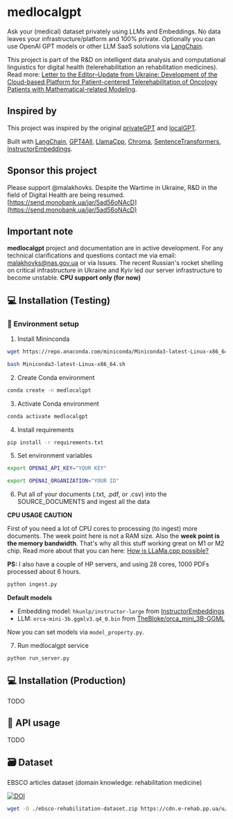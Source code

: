 # medlocalgpt

Ask your (medical) dataset privately using LLMs and Embeddings. No data leaves your infrastructure/platform and 100% private.
Optionally you can use OpenAI GPT models or other LLM SaaS solutions via [LangChain](https://github.com/hwchase17/langchain).

This project is part of the R&D on intelligent data analysis and computational linguistics for digital health (telerehabilitation an rehabilitation medicines). Read more: [Letter to the Editor–Update from Ukraine: Development of the Cloud-based Platform for Patient-centered Telerehabilitation of Oncology Patients with Mathematical-related Modeling](https://doi.org/10.5195/ijt.2023.6562).

## Inspired by

This project was inspired by the original [privateGPT](https://github.com/imartinez/privateGPT) and [localGPT](https://github.com/PromtEngineer/localGPT).

Built with [LangChain](https://github.com/hwchase17/langchain), [GPT4All](https://github.com/nomic-ai/gpt4all), [LlamaCpp](https://github.com/ggerganov/llama.cpp), [Chroma](https://www.trychroma.com/), [SentenceTransformers](https://www.sbert.net/), [InstructorEmbeddings](https://instructor-embedding.github.io/).

## Sponsor this project

Please support @malakhovks. Despite the Wartime in Ukraine, R&D in the field of Digital Health are being resumed.
[https://send.monobank.ua/jar/5ad56oNAcD](https://send.monobank.ua/jar/5ad56oNAcD)

## Important note

**medlocalgpt** project and documentation are in active development. For any technical clarifications and questions contact me via email: [malakhovks@nas.gov.ua](mailto:malakhovks@nas.gov.ua) or via Issues. The recent Russian's rocket shelling on critical infrastructure in Ukraine and Kyiv led our server infrastructure to become unstable.
**CPU support only (for now)**

## 💻 Installation (Testing)

### 🐍 Environment setup

1. Install Mininconda

```bash
wget https://repo.anaconda.com/miniconda/Miniconda3-latest-Linux-x86_64.sh
```

```bash
bash Miniconda3-latest-Linux-x86_64.sh
```

2. Create Conda environment

```bash
conda create -n medlocalgpt
```

3. Activate Conda environment

```bash
conda activate medlocalgpt
```

4. Install requirements

```bash
pip install -r requirements.txt
```

5. Set environment variables

```bash
export OPENAI_API_KEY="YOUR KEY"
```

```bash
export OPENAI_ORGANIZATION="YOUR ID"
```

6. Put all of your documents (.txt, .pdf, or .csv) into the SOURCE_DOCUMENTS and ingest all the data

**CPU USAGE CAUTION**

First of you need a lot of CPU cores to processing (to ingest) more documents. The week point here is not a RAM size.
Also the **week point is the memory bandwidth**. That's why all this stuff working great on M1 or M2 chip.
Read more about that you can here: [How is LLaMa.cpp possible?](https://finbarr.ca/how-is-llama-cpp-possible/)

**PS:**  I also have a couple of HP servers, and using 28 cores, 1000 PDFs processed about 6 hours.

```bash
python ingest.py
```

**Default models**

- Embedding model: `hkunlp/instructor-large` from [InstructorEmbeddings](https://instructor-embedding.github.io/)
- LLM: `orca-mini-3b.ggmlv3.q4_0.bin` from [TheBloke/orca_mini_3B-GGML](https://huggingface.co/TheBloke/orca_mini_3B-GGML)

Now you can set models via `model_property.py`.

7. Run medlocalgpt service

```bash
python run_server.py
```

## 💻 Installation (Production)

TODO

## 🎈 API usage

TODO

## 🗃️ Dataset

EBSCO articles dataset (domain knowledge: rehabilitation medicine)

[![DOI](https://zenodo.org/badge/DOI/10.5281/zenodo.8185659.svg)](https://doi.org/10.5281/zenodo.8185659)

```bash
wget -O ./ebsco-rehabilitation-dataset.zip https://cdn.e-rehab.pp.ua/u/ebsco-rehabilitation-dataset.zip
```
